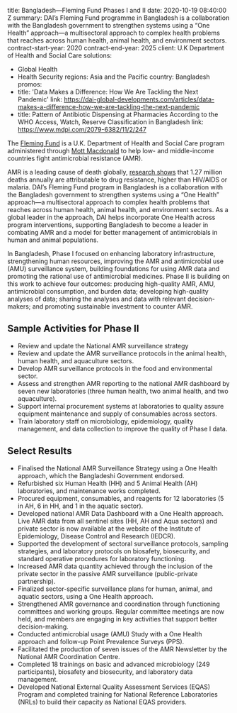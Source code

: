 
title: Bangladesh—Fleming Fund Phases I and II
date: 2020-10-19 08:40:00 Z
summary: DAI’s Fleming Fund programme in Bangladesh is a collaboration with the Bangladesh
  government to strengthen systems using a “One Health” approach—a multisectoral approach
  to complex health problems that reaches across human health, animal health, and
  environment sectors.
contract-start-year: 2020
contract-end-year: 2025
client: U.K Department of Health and Social Care
solutions:
- Global Health
- Health Security
regions: Asia and the Pacific
country: Bangladesh
promos:
- title: 'Data Makes a Difference: How We Are Tackling the Next Pandemic'
  link: https://dai-global-developments.com/articles/data-makes-a-difference-how-we-are-tackling-the-next-pandemic
- title: Pattern of Antibiotic Dispensing at Pharmacies According to the WHO Access,
    Watch, Reserve Classification in Bangladesh
  link: https://www.mdpi.com/2079-6382/11/2/247


The [Fleming Fund](https://www.flemingfund.org/) is a U.K. Department of Health and Social Care program administered through [Mott Macdonald](https://www.mottmac.com/) to help low- and middle-income countries fight antimicrobial resistance (AMR).

AMR is a leading cause of death globally, [research shows](https://www.thelancet.com/journals/lancet/article/PIIS0140-6736(22)00087-3/fulltext) that 1.27 million deaths annually are attributable to drug resistance, higher than HIV/AIDS or malaria. DAI’s Fleming Fund program in Bangladesh is a collaboration with the Bangladesh government to strengthen systems using a “One Health” approach—a multisectoral approach to complex health problems that reaches across human health, animal health, and environment sectors. As a global leader in the approach, DAI helps incorporate One Health across program interventions, supporting Bangladesh to become a leader in combating AMR and a model for better management of antimicrobials in human and animal populations.

In Bangladesh, Phase I focused on enhancing laboratory infrastructure, strengthening human resources, improving the AMR and antimicrobial use (AMU) surveillance system, building foundations for using AMR data and promoting the rational use of antimicrobial medicines. Phase II is building on this work to achieve four outcomes: producing high-quality AMR, AMU, antimicrobial consumption, and burden data; developing high-quality analyses of data; sharing the analyses and data with relevant decision-makers; and promoting sustainable investment to counter AMR.

## Sample Activities for Phase II

* Review and update the National AMR surveillance strategy
* Review and update the AMR surveillance protocols in the animal health, human health, and aquaculture sectors.
* Develop AMR surveillance protocols in the food and environmental sector.
* Assess and strengthen AMR reporting to the national AMR dashboard by seven new laboratories (three human health, two animal health, and two aquaculture).
* Support internal procurement systems at laboratories to quality assure equipment maintenance and supply of consumables across sectors.
* Train laboratory staff on microbiology, epidemiology, quality management, and data collection to improve the quality of Phase I data.

## Select Results

* Finalised the National AMR Surveillance Strategy using a One Health approach, which the Bangladeshi Government endorsed.
* Refurbished six Human Health (HH) and 5 Animal Health (AH) laboratories, and maintenance works completed.
* Procured equipment, consumables, and reagents for 12 laboratories (5 in AH, 6 in HH, and 1 in the aquatic sector).
* Developed national AMR Data Dashboard with a One Health approach. Live AMR data from all sentinel sites (HH, AH and Aqua sectors) and private sector is now available at the website of the Institute of Epidemiology, Disease Control and Research (IEDCR).
* Supported the development of sectoral surveillance protocols, sampling strategies, and laboratory protocols on biosafety, biosecurity, and standard operative procedures for laboratory functioning.
* Increased AMR data quantity achieved through the inclusion of the private sector in the passive AMR surveillance (public-private partnership).
* Finalized sector-specific surveillance plans for human, animal, and aquatic sectors, using a One Health approach.
* Strengthened AMR governance and coordination through functioning committees and working groups. Regular committee meetings are now held, and members are engaging in key activities that support better decision-making.
* Conducted antimicrobial usage (AMU) Study with a One Health approach and follow-up Point Prevalence Surveys (PPS).
* Facilitated the production of seven issues of the AMR Newsletter by the National AMR Coordination Centre.
* Completed 18 trainings on basic and advanced microbiology (249 participants), biosafety and biosecurity, and laboratory data management.
* Developed National External Quality Assessment Services (EQAS) Program and completed training for National Reference Laboratories (NRLs) to build their capacity as National EQAS providers.
